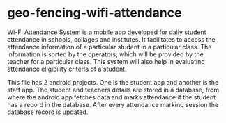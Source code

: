 # geo-fencing-wifi-attendance
Wi-Fi Attendance System is a mobile app developed for daily student attendance in schools, collages and institutes. It facilitates to access the attendance information of a particular student in a particular class. The information is sorted by the operators, which will be provided by the teacher for a particular class. This system will also help in evaluating attendance eligibility criteria of a student.

This file has 2 android projects. One is the student app and another is the staff app.
The student and teachers details are stored in a database, from where the android app fetches data and marks attendance if the student has a record in the database. After every attendance marking session the database record is updated.
